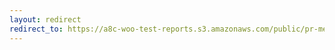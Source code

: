 ```yaml
---
layout: redirect
redirect_to: https://a8c-woo-test-reports.s3.amazonaws.com/public/pr-merge/39760/e2e/index.html
---
```


